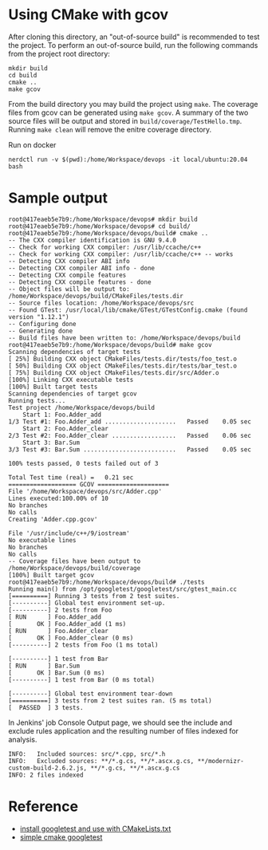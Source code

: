 # Using CMake with gcov

After cloning this directory, an "out-of-source build" is recommended to
test the project. To perform an out-of-source build, run the following commands
from the project root directory:

```
mkdir build
cd build
cmake ..
make gcov
```

From the build directory you may build the project using `make`. The coverage
files from gcov can be generated using `make gcov`. A summary of the two source
files will be output and stored in `build/coverage/TestHello.tmp`. Running
`make clean` will remove the enitre coverage directory.

Run on docker
```
nerdctl run -v $(pwd):/home/Workspace/devops -it local/ubuntu:20.04 bash
```

# Sample output
```
root@417eaeb5e7b9:/home/Workspace/devops# mkdir build
root@417eaeb5e7b9:/home/Workspace/devops# cd build/
root@417eaeb5e7b9:/home/Workspace/devops/build# cmake ..
-- The CXX compiler identification is GNU 9.4.0
-- Check for working CXX compiler: /usr/lib/ccache/c++
-- Check for working CXX compiler: /usr/lib/ccache/c++ -- works
-- Detecting CXX compiler ABI info
-- Detecting CXX compiler ABI info - done
-- Detecting CXX compile features
-- Detecting CXX compile features - done
-- Object files will be output to: /home/Workspace/devops/build/CMakeFiles/tests.dir
-- Source files location: /home/Workspace/devops/src
-- Found GTest: /usr/local/lib/cmake/GTest/GTestConfig.cmake (found version "1.12.1")  
-- Configuring done
-- Generating done
-- Build files have been written to: /home/Workspace/devops/build
root@417eaeb5e7b9:/home/Workspace/devops/build# make gcov
Scanning dependencies of target tests
[ 25%] Building CXX object CMakeFiles/tests.dir/tests/foo_test.o
[ 50%] Building CXX object CMakeFiles/tests.dir/tests/bar_test.o
[ 75%] Building CXX object CMakeFiles/tests.dir/src/Adder.o
[100%] Linking CXX executable tests
[100%] Built target tests
Scanning dependencies of target gcov
Running tests...
Test project /home/Workspace/devops/build
    Start 1: Foo.Adder_add
1/3 Test #1: Foo.Adder_add ....................   Passed    0.05 sec
    Start 2: Foo.Adder_clear
2/3 Test #2: Foo.Adder_clear ..................   Passed    0.06 sec
    Start 3: Bar.Sum
3/3 Test #3: Bar.Sum ..........................   Passed    0.05 sec

100% tests passed, 0 tests failed out of 3

Total Test time (real) =   0.21 sec
=================== GCOV ====================
File '/home/Workspace/devops/src/Adder.cpp'
Lines executed:100.00% of 10
No branches
No calls
Creating 'Adder.cpp.gcov'

File '/usr/include/c++/9/iostream'
No executable lines
No branches
No calls
-- Coverage files have been output to /home/Workspace/devops/build/coverage
[100%] Built target gcov
root@417eaeb5e7b9:/home/Workspace/devops/build# ./tests 
Running main() from /opt/googletest/googletest/src/gtest_main.cc
[==========] Running 3 tests from 2 test suites.
[----------] Global test environment set-up.
[----------] 2 tests from Foo
[ RUN      ] Foo.Adder_add
[       OK ] Foo.Adder_add (1 ms)
[ RUN      ] Foo.Adder_clear
[       OK ] Foo.Adder_clear (0 ms)
[----------] 2 tests from Foo (1 ms total)

[----------] 1 test from Bar
[ RUN      ] Bar.Sum
[       OK ] Bar.Sum (0 ms)
[----------] 1 test from Bar (0 ms total)

[----------] Global test environment tear-down
[==========] 3 tests from 2 test suites ran. (5 ms total)
[  PASSED  ] 3 tests.

```

In Jenkins' job Console Output page, we should see the include and exclude rules application and the resulting number of files indexed for analysis. 
```
INFO:   Included sources: src/*.cpp, src/*.h
INFO:   Excluded sources: **/*.g.cs, **/*.ascx.g.cs, **/modernizr-custom-build-2.6.2.js, **/*.g.cs, **/*.ascx.g.cs
INFO: 2 files indexed
```

# Reference
- [install googletest and use with CMakeLists.txt](https://tttapa.github.io/Pages/Ubuntu/Software-Installation/GoogleTest.html)
- [simple cmake googletest](https://stackoverflow.com/questions/50861636/using-google-tests-with-cmake-ctest-with-the-new-command-gtest-discover-tests)
